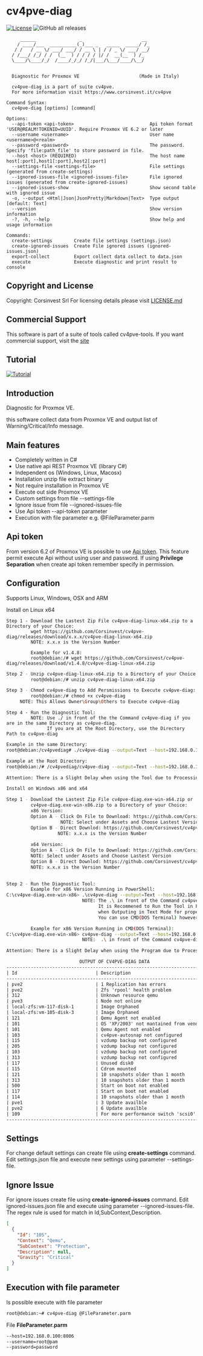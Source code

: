 # cv4pve-diag

[![License](https://img.shields.io/github/license/Corsinvest/cv4pve-diag.svg)](LICENSE.md) ![GitHub all releases](https://img.shields.io/github/downloads/corsinvest/cv4pve-diag/total)

```text
     ______                _                      __
    / ____/___  __________(_)___ _   _____  _____/ /_
   / /   / __ \/ ___/ ___/ / __ \ | / / _ \/ ___/ __/
  / /___/ /_/ / /  (__  ) / / / / |/ /  __(__  ) /_
  \____/\____/_/  /____/_/_/ /_/|___/\___/____/\__/


  Diagnostic for Proxmox VE                      (Made in Italy)

  cv4pve-diag is a part of suite cv4pve.
  For more information visit https://www.corsinvest.it/cv4pve

Command Syntax:
  cv4pve-diag [options] [command]

Options:
  --api-token <api-token>                            Api token format 'USER@REALM!TOKENID=UUID'. Require Proxmox VE 6.2 or later
  --username <username>                              User name <username>@<realm>
  --password <password>                              The password. Specify 'file:path_file' to store password in file.
  --host <host> (REQUIRED)                           The host name host[:port],host1[:port],host2[:port]
  --settings-file <settings-file>                    File settings (generated from create-settings)
  --ignored-issues-file <ignored-issues-file>        File ignored issues (generated from create-ignored-issues)
  --ignored-issues-show                              Show second table with ignored issue
  -o, --output <Html|Json|JsonPretty|Markdown|Text>  Type output [default: Text]
  --version                                          Show version information
  -?, -h, --help                                     Show help and usage information

Commands:
  create-settings        Create file settings (settings.json)
  create-ignored-issues  Create File ignored issues (ignored-issues.json)
  export-collect         Export collect data collect to data.json
  execute                Execute diagnostic and print result to console
```

## Copyright and License

Copyright: Corsinvest Srl
For licensing details please visit [LICENSE.md](LICENSE.md)

## Commercial Support

This software is part of a suite of tools called cv4pve-tools. If you want commercial support, visit the [site](https://www.corsinvest.it/cv4pve)

## Tutorial

[![Tutorial](http://img.youtube.com/vi/hn1nw9KXlsg/0.jpg)](https://www.youtube.com/watch?v=hn1nw9KXlsg&feature=youtu.be "Tutorial")

## Introduction

Diagnostic for Proxmox VE.

this software collect data from Proxmox VE and output list of Warning/Critical/Info message.

## Main features

* Completely written in C#
* Use native api REST Proxmox VE (library C#)
* Independent os (Windows, Linux, Macosx)
* Installation unzip file extract binary
* Not require installation in Proxmox VE
* Execute out side Proxmox VE
* Custom settings from file --settings-file
* Ignore issue from file --ignored-issues-file
* Use Api token --api-token parameter
* Execution with file parameter e.g. @FileParameter.parm

## Api token

From version 6.2 of Proxmox VE is possible to use [Api token](https://pve.proxmox.com/pve-docs/pveum-plain.html).
This feature permit execute Api without using user and password.
If using **Privilege Separation** when create api token remember specify in permission.

## Configuration
Supports Linux, Windows, OSX and ARM

Install on Linux x64

    Step 1 - Download the Lastest Zip File cv4pve-diag-linux-x64.zip to a Directory of your Choice:                                                                                                                                                                                                                                                                                                                                                                                                                                                                      
             wget https://github.com/Corsinvest/cv4pve-diag/releases/download/x.x.x/cv4pve-diag-linux-x64.zip
	         NOTE: x.x.x is the Version Number
	         
	         Example for v1.4.8: 
	         root@debian:/# wget https://github.com/Corsinvest/cv4pve-diag/releases/download/v1.4.8/cv4pve-diag-linux-x64.zip
	 
```sh
Step 2 - Unzip cv4pve-diag-linux-x64.zip to a Directory of your Choice:
         root@debian:/# unzip cv4pve-diag-linux-x64.zip

Step 3 - Chmod cv4pve-diag to Add Persmissions to Execute cv4pve-diag:
         root@debian:/# chmod +x cv4pve-diag 
	 NOTE: This Allows Owner\Group\Others to Execute cv4pve-diag
```

    Step 4 - Run the Diagnostic Tool:  
             NOTE: Use ./ in front of the the Command cv4pve-diag if you are in the same Directory as cv4pve-diag.
	               If you are at the Root Directory, use the Directory Path to cv4pve-diag 
```sh
Example in the same Directory:
root@debian:/cv4pvediag# ./cv4pve-diag --output=Text --host=192.168.0.100:8006 --username=root@pam --password=password execute

Example at the Root Directory:
root@debian:/# /cv4pvediag/cv4pve-diag --output=Text --host=192.168.0.100:8006 --username=root@pam --password=password execute

Attention: There is a Slight Delay when using the Tool due to Processing the Information. Please wait for Data to Display.

```
```sh
Install on Windows x86 and x64

Step 1 - Download the Lastest Zip File cv4pve-diag.exe-win-x64.zip or 
         cv4pve-diag.exe-win-x86.zip to a Directory of your Choice:
         x86 Version:
         Option A - Click On File to Download: https://github.com/Corsinvest/cv4pve-diag/releases
                    NOTE: Select under Assets and Choose Lastest Version
         Option B - Direct Downlod: https://github.com/Corsinvest/cv4pve-diag/releases/download/x.x.x/cv4pve-diag.exe-win-x86.zip
                   NOTE: x.x.x is the Version Number
         
         x64 Version:
         Option A - Click On File to Download: https://github.com/Corsinvest/cv4pve-diag/releases
         NOTE: Select under Assets and Choose Lastest Version
         Option B - Direct Downlod: https://github.com/Corsinvest/cv4pve-diag/releases/download/x.x.x/cv4pve-diag.exe-win-x64.zip
         NOTE: x.x.x is the Version Number  
       

Step 2 - Run the Diagnostic Tool:  
         Example for x86 Version Running in PowerShell:         
C:\cv4pve-diag.exe-win-x86> .\cv4pve-diag --output=Text --host=192.168.0.100:8006 --username=root@pam --password=password execute
                            NOTE: The .\ in front of the Command cv4pve-diag is needed.
                                  It is Recommened to Run the Tool in PowerShell
                                  when Outputing in Text Mode for proper Displaying of the Data.
                                  You can use CMD(DOS Terminal) however there is a Limatation of Displaying correctly. 

         Example for x86 Version Running in CMD(DOS Terminal):
C:\cv4pve-diag.exe-win-x86> cv4pve-diag --output=Text --host=192.168.0.100:8006 --username=root@pam --password=password execute 
                            NOTE:  .\ in front of the Command cv4pve-diag is not needed.                                  

Attention: There is a Slight Delay when using the Program due to Processing the Information. Please wait for Data to Display.
```
```txt
						   OUTPUT OF CV4PVE-DIAG DATA
-------------------------------------------------------------------------------------------------------------------------------------
| Id                             | Description                                                  | Context | SubContext   | Gravity  |
-------------------------------------------------------------------------------------------------------------------------------------
| pve2                           | 1 Replication has errors                                     | Node    | Replication  | Critical |
| pve2                           | Zfs 'rpool' health problem                                   | Node    | Zfs          | Critical |
| 312                            | Unknown resource qemu                                        | Qemu    | Status       | Critical |
| pve3                           | Node not online                                              | Node    | Status       | Warning  |
| local-zfs:vm-117-disk-1        | Image Orphaned                                               | Storage | Image        | Warning  |
| local-zfs:vm-105-disk-3        | Image Orphaned                                               | Storage | Image        | Warning  |
| 121                            | Qemu Agent not enabled                                       | Qemu    | Agent        | Warning  |
| 101                            | OS 'XP/2003' not mantained from vendor!                      | Qemu    | Agent        | Warning  |
| 101                            | Qemu Agent not enabled                                       | Qemu    | Agent        | Warning  |
| 103                            | cv4pve-autosnap not configured                               | Qemu    | AutoSnapshot | Warning  |
| 115                            | vzdump backup not configured                                 | Qemu    | Backup       | Warning  |
| 205                            | vzdump backup not configured                                 | Qemu    | Backup       | Warning  |
| 103                            | vzdump backup not configured                                 | Qemu    | Backup       | Warning  |
| 313                            | vzdump backup not configured                                 | Qemu    | Backup       | Warning  |
| 117                            | Unused disk0                                                 | Qemu    | Hardware     | Warning  |
| 115                            | Cdrom mounted                                                | Qemu    | Hardware     | Warning  |
| 121                            | 10 snapshots older than 1 month                              | Qemu    | Snapshot     | Warning  |
| 313                            | 10 snapshots older than 1 month                              | Qemu    | Snapshot     | Warning  |
| 500                            | Start on boot not enabled                                    | Qemu    | StartOnBoot  | Warning  |
| 117                            | Start on boot not enabled                                    | Qemu    | StartOnBoot  | Warning  |
| 114                            | 10 snapshots older than 1 month                              | Lxc     | Snapshot     | Warning  |
| pve1                           | 3 Update availble                                            | Node    | Update       | Info     |
| pve2                           | 6 Update availble                                            | Node    | Update       | Info     |
| 109                            | For more performance switch 'scsi0' hdd to VirtIO            | Qemu    | VirtIO       | Info     |
-------------------------------------------------------------------------------------------------------------------------------------
```

## Settings

For change default settings can create file using **create-settings** command.
Edit settings.json file and execute new settings using parameter --settings-file.

## Ignore Issue

For ignore issues create file using **create-ignored-issues** command.
Edit ignored-issues.json file and execute using parameter --ignored-issues-file.
The regex rule is used for match in Id,SubContext,Description.

```json
[
  {
    "Id": "105",
    "Context": "Qemu",
    "SubContext": "Protection",
    "Description": null,
    "Gravity": "Critical"
  }
]
```

## Execution with file parameter

Is possible execute with file parameter

```sh
root@debian:~# cv4pve-diag @FileParameter.parm
```

File **FileParameter.parm**

```txt
--host=192.168.0.100:8006
--username=root@pam
--password=password
```
